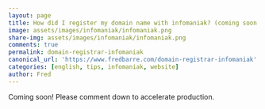```yaml
---
layout: page
title: How did I register my domain name with infomaniak? (coming soon!)
image: assets/images/infomaniak/infomaniak.png
share-img: assets/images/infomaniak/infomaniak.png
comments: true
permalink: domain-registrar-infomaniak
canonical_url: 'https://www.fredbarre.com/domain-registrar-infomaniak'
categories: [english, tips, infomaniak, website]
author: Fred
---
```


Coming soon! Please comment down to accelerate production.
